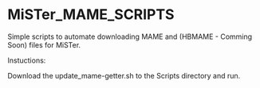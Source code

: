 # MiSTer_MAME_SCRIPTS
Simple scripts to automate downloading MAME and (HBMAME - Comming Soon) files for MiSTer.

Instuctions: 

Download the update_mame-getter.sh to the Scripts directory and run.

